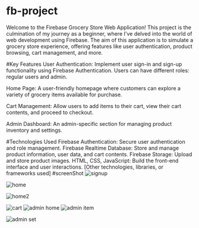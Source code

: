 # fb-project
Welcome to the Firebase Grocery Store Web Application! This project is the culmination of my journey as a beginner, where I've delved into the world of web development using Firebase. The aim of this application is to simulate a grocery store experience, offering features like user authentication, product browsing, cart management, and more.




#Key Features
User Authentication: Implement user sign-in and sign-up functionality using Firebase Authentication. Users can have different roles: regular users and admin.

Home Page: A user-friendly homepage where customers can explore a variety of grocery items available for purchase.

Cart Management: Allow users to add items to their cart, view their cart contents, and proceed to checkout.

Admin Dashboard: An admin-specific section for managing product inventory and settings.

#Technologies Used
Firebase Authentication: Secure user authentication and role management.
Firebase Realtime Database: Store and manage product information, user data, and cart contents.
Firebase Storage: Upload and store product images.
HTML, CSS, JavaScript: Build the front-end interface and user interactions.
[Other technologies, libraries, or frameworks used]
#screenShot
![signup ](https://github.com/adeeamoeen/fb-project/assets/125901980/81a67c48-68d1-4b61-8864-c117e7190c54)


![home ](https://github.com/adeeamoeen/fb-project/assets/125901980/8b8bd71a-2fae-481c-88f7-fc606abca3f0)


![home2](https://github.com/adeeamoeen/fb-project/assets/125901980/bf24e8ce-3335-410f-a711-4a2fc363b532)

![cart](https://github.com/adeeamoeen/fb-project/assets/125901980/3fabac47-86e1-4ed3-8e1a-9c172995effe)
![admin home](https://github.com/adeeamoeen/fb-project/assets/125901980/d594e164-b7fe-4ce8-b67a-257d0ac3faf5)
![admin item](https://github.com/adeeamoeen/fb-project/assets/125901980/a8251a4d-b544-4e23-8075-7795d4f4de85)

![admin set](https://github.com/adeeamoeen/fb-project/assets/125901980/35eaa956-0092-41a8-a441-436c188d263c)
